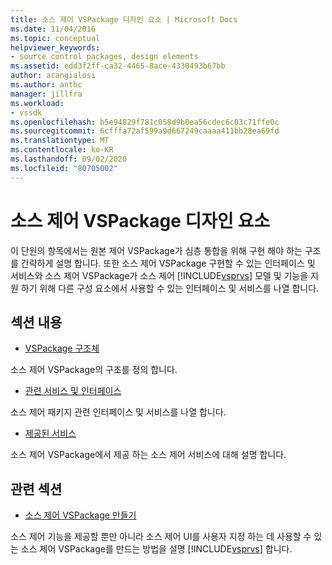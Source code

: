 ```yaml
---
title: 소스 제어 VSPackage 디자인 요소 | Microsoft Docs
ms.date: 11/04/2016
ms.topic: conceptual
helpviewer_keywords:
- source control packages, design elements
ms.assetid: edd3f2ff-ca32-4465-8ace-4330493b67bb
author: acangialosi
ms.author: anthc
manager: jillfra
ms.workload:
- vssdk
ms.openlocfilehash: b5e94829f781c058d9b0ea56cdec6c03c71ffe0c
ms.sourcegitcommit: 6cfffa72af599a9d667249caaaa411bb28ea69fd
ms.translationtype: MT
ms.contentlocale: ko-KR
ms.lasthandoff: 09/02/2020
ms.locfileid: "80705002"
---
```

# <a name="source-control-vspackage-design-elements"></a>소스 제어 VSPackage 디자인 요소
이 단원의 항목에서는 원본 제어 VSPackage가 심층 통합을 위해 구현 해야 하는 구조를 간략하게 설명 합니다. 또한 소스 제어 VSPackage 구현할 수 있는 인터페이스 및 서비스와 소스 제어 VSPackage가 소스 제어 [!INCLUDE[vsprvs](../../code-quality/includes/vsprvs_md.md)] 모델 및 기능을 지원 하기 위해 다른 구성 요소에서 사용할 수 있는 인터페이스 및 서비스를 나열 합니다.

## <a name="in-this-section"></a>섹션 내용
- [VSPackage 구조체](../../extensibility/internals/vspackage-structure-source-control-vspackage.md)

 소스 제어 VSPackage의 구조를 정의 합니다.

- [관련 서비스 및 인터페이스](../../extensibility/internals/related-services-and-interfaces-source-control-vspackage.md)

 소스 제어 패키지 관련 인터페이스 및 서비스를 나열 합니다.

- [제공된 서비스](../../extensibility/internals/services-provided-source-control-vspackage.md)

 소스 제어 VSPackage에서 제공 하는 소스 제어 서비스에 대해 설명 합니다.

## <a name="related-sections"></a>관련 섹션
- [소스 제어 VSPackage 만들기](../../extensibility/internals/creating-a-source-control-vspackage.md)

 소스 제어 기능을 제공할 뿐만 아니라 소스 제어 UI를 사용자 지정 하는 데 사용할 수 있는 소스 제어 VSPackage를 만드는 방법을 설명 [!INCLUDE[vsprvs](../../code-quality/includes/vsprvs_md.md)] 합니다.
